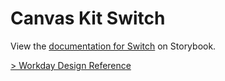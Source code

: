# Canvas Kit Switch

View the
[documentation for Switch](<(https://workday.github.io/canvas-kit/?path=/docs/components-inputs-switch-react--default-story)>)
on Storybook.

[> Workday Design Reference](https://design.workday.com/components/inputs/switch)
